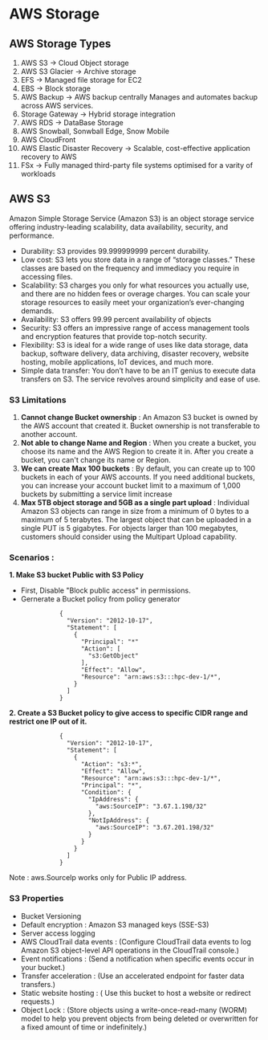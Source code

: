 # AWS Storage 

## AWS Storage Types
1. AWS S3 -> Cloud Object storage
2. AWS S3 Glacier -> Archive storage 
3. EFS -> Managed file storage for EC2
4. EBS -> Block storage
5. AWS Backup -> AWS backup centrally Manages and automates backup across AWS services. 
6. Storage Gateway -> Hybrid storage integration
7. AWS RDS -> DataBase Storage 
8. AWS Snowball, Sonwball Edge, Snow Mobile
9. AWS CloudFront
10. AWS Elastic Disaster Recovery -> Scalable, cost-effective application recovery to AWS 
11. FSx -> Fully managed third-party file systems optimised for a varity of workloads


## AWS S3
Amazon Simple Storage Service (Amazon S3) is an object storage service offering industry-leading scalability, data availability, security, and performance.

  - Durability:  S3 provides 99.999999999 percent durability.
  - Low cost: S3 lets you store data in a range of “storage classes.” These classes are based on the frequency and immediacy you require in accessing files. 
  - Scalability: S3 charges you only for what resources you actually use, and there are no hidden fees or overage charges. You can scale your storage resources to easily meet your organization’s ever-changing demands.
  - Availability: S3 offers 99.99 percent availability of objects
  - Security: S3 offers an impressive range of access management tools and encryption features that provide top-notch security.
  - Flexibility: S3 is ideal for a wide range of uses like data storage, data backup, software delivery, data archiving, disaster recovery, website hosting, mobile applications, IoT devices, and much more.
  - Simple data transfer: You don’t have to be an IT genius to execute data transfers on S3. The service revolves around simplicity and ease of use.

### S3 Limitations

  1. <b>Cannot change Bucket ownership</b> : An Amazon S3 bucket is owned by the AWS account that created it. Bucket ownership is not transferable to another account.
  2. <b>Not able to change Name and Region</b> : When you create a bucket, you choose its name and the AWS Region to create it in. After you create a bucket, you can't change its name or Region.
  3. <b>We can create Max 100 buckets</b> :  By default, you can create up to 100 buckets in each of your AWS accounts. If you need additional buckets, you can increase your account bucket limit to a maximum of 1,000 buckets by submitting a service limit increase
  4. <b>Max 5TB object storage and 5GB as a single part upload</b> : Individual Amazon S3 objects can range in size from a minimum of 0 bytes to a maximum of 5 terabytes. The largest object that can be uploaded in a single PUT is 5 gigabytes. For objects larger than 100 megabytes, customers should consider using the Multipart Upload capability.

### Scenarios : 
<b>1. Make S3 bucket Public with S3 Policy</b>

- First, Disable "Block public access" in permissions.
- Gernerate a Bucket policy from policy generator 
```
              {
                "Version": "2012-10-17",
                "Statement": [
                  {
                    "Principal": "*"
                    "Action": [
                      "s3:GetObject"
                    ],
                    "Effect": "Allow",
                    "Resource": "arn:aws:s3:::hpc-dev-1/*",
                  }
                ]
              }
```

<b>2. Create a S3 Bucket policy to give access to specific CIDR range and restrict one IP out of it.</b>
```
              {
                "Version": "2012-10-17",
                "Statement": [
                  {
                    "Action": "s3:*",
                    "Effect": "Allow",
                    "Resource": "arn:aws:s3:::hpc-dev-1/*",
                    "Principal": "*",
                    "Condition": {
                      "IpAddress": {
                        "aws:SourceIP": "3.67.1.198/32"
                      },
                      "NotIpAddress": {
                        "aws:SourceIP": "3.67.201.198/32"
                      }
                    }
                  }
                ]
              }
```
Note : aws.SourceIp works only for Public IP address.


### S3 Properties

- Bucket Versioning
- Default encryption : Amazon S3 managed keys (SSE-S3)
- Server access logging
- AWS CloudTrail data events : (Configure CloudTrail data events to log Amazon S3 object-level API operations in the CloudTrail console.)
- Event notifications : (Send a notification when specific events occur in your bucket.)
- Transfer acceleration : (Use an accelerated endpoint for faster data transfers.)
- Static website hosting : ( Use this bucket to host a website or redirect requests.)
- Object Lock : (Store objects using a write-once-read-many (WORM) model to help you prevent objects from being deleted or overwritten for a fixed amount of time or indefinitely.)

